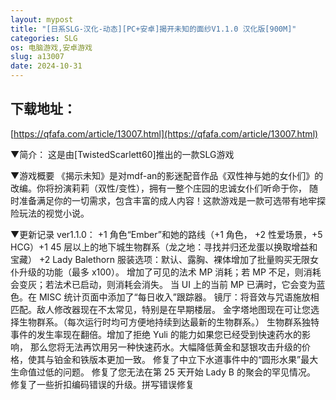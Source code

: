 ```yaml
---
layout: mypost
title: "[日系SLG-汉化-动态][PC+安卓]揭开未知的面纱V1.1.0 汉化版[900M]"
categories: SLG
os: 电脑游戏,安卓游戏
slug: a13007
date: 2024-10-31
---
```


## 下载地址：

[https://qfafa.com/article/13007.html](https://qfafa.com/article/13007.html)

▼简介：
 这是由\[TwistedScarlett60\]推出的一款SLG游戏

▼游戏概要
 《揭示未知》是对mdf-an的影迷配音作品《双性神与她的女仆们》的改编。你将扮演莉莉（双性/变性），拥有一整个庄园的忠诚女仆们听命于你，
 随时准备满足你的一切需求，包含丰富的成人内容！这款游戏是一款可选带有地牢探险玩法的视觉小说。 
 
▼更新记录
ver1.1.0：
+1 角色“Ember”和她的路线（+1 角色，
+2 性爱场景，+5 HCG）+1 45 层以上的地下城生物群系（龙之地：寻找并归还龙蛋以换取增益和宝藏）
+2 Lady Balethorn 服装选项：默认、露胸、裸体增加了批量购买无限女仆升级的功能（最多 x100）。
增加了可见的法术 MP 消耗；若 MP 不足，则消耗会变灰；若法术已启动，则消耗会消失。
当 UI 上的当前 MP 已满时，它会变为蓝色。在 MISC 统计页面中添加了“每日收入”跟踪器。
镜厅：将音效与咒语施放相匹配。敌人修改器现在不太常见，特别是在早期楼层。
金字塔地图现在可让您选择生物群系。（每次运行时均可方便地持续到达最新的生物群系。）
生物群系独特事件的发生率现在翻倍。增加了拒绝 Yuli 的能力如果您已经受到快速药水的影响，
那么您将无法再饮用另一种快速药水。大幅降低黄金和瑟银攻击升级的价格，使其与铂金和铁版本更加一致。
修复了中立下水道事件中的“圆形水果”最大生命值过低的问题。
修复了您无法在第 25 天开始 Lady B 的聚会的罕见情况。
修复了一些折扣编码错误的升级。拼写错误修复
